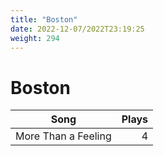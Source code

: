 ```yaml
---
title: "Boston"
date: 2022-12-07/2022T23:19:25
weight: 294
---
```


# Boston

 Song | Plays 
----- | -----:
More Than a Feeling | 4
